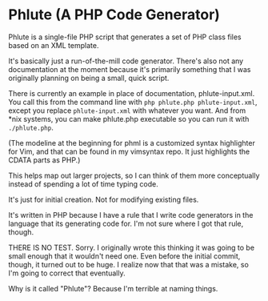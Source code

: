 Phlute (A PHP Code Generator)
=============================

Phlute is a single-file PHP script that generates a set of PHP class files based on an XML template.

It's basically just a run-of-the-mill code generator.  There's also not any documentation at the moment because it's primarily something that I was originally planning on being a small, quick script.

There is currently an example in place of documentation, phlute-input.xml.  You call this from the command line with `php phlute.php phlute-input.xml`, except you replace `phlute-input.xml` with whatever you want.  And from \*nix systems, you can make phlute.php executable so you can run it with `./phlute.php`.

(The modeline at the beginning for phml is a customized syntax highlighter for Vim, and that can be found in my vimsyntax repo.  It just highlights the CDATA parts as PHP.)

This helps map out larger projects, so I can think of them more conceptually instead of spending a lot of time typing code.

It's just for initial creation.  Not for modifying existing files.

It's written in PHP because I have a rule that I write code generators in the language that its generating code for.  I'm not sure where I got that rule, though.

THERE IS NO TEST.  Sorry.  I originally wrote this thinking it was going to be small enough that it wouldn't need one.  Even before the initial commit, though, it turned out to be huge.  I realize now that that was a mistake, so I'm going to correct that eventually.

Why is it called "Phlute"?  Because I'm terrible at naming things.
